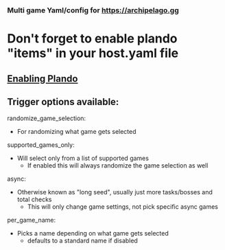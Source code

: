 ### Multi game Yaml/config for https://archipelago.gg

# Don't forget to enable plando "items" in your host.yaml file
## [Enabling Plando](https://archipelago.gg/tutorial/Archipelago/plando/en#enabling-plando)


## Trigger options available:

randomize_game_selection:
 - For randomizing what game gets selected

supported_games_only:  
 - Will select only from a list of supported games
   - If enabled this will always randomize the game selection as well

async: 
  - Otherwise known as "long seed", usually just more tasks/bosses and total checks
    - This will only change game settings, not pick specific async games
 
per_game_name: 
 - Picks a name depending on what game gets selected
   - defaults to a standard name if disabled



